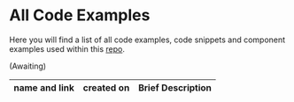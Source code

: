 # All Code Examples
Here you will find a list of all code examples, code snippets and component examples used within this [repo](../Definitions.md#repo).

(Awaiting)


| name and link | created on | Brief Description | 
| ---           | ---        | ---               |